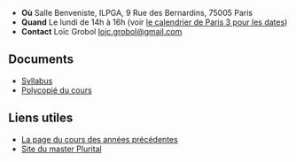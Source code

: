   - **Où** Salle Benveniste, ILPGA, 9 Rue des Bernardins, 75005 Paris
  - **Quand** Le lundi de 14h à 16h (voir [le calendrier de Paris 3 pour les dates](http://www.univ-paris3.fr/le-calendrier-universitaire-116398.kjsp))
  - **Contact** Loïc Grobol [<loic.grobol@gmail.com>](mailto:loic.grobol@gmail.com)

## Documents

  - [Syllabus](https://github.com/LoicGrobol/intro-fouille-textes/releases/download/stable/syllabus.pdf)
  - [Polycopié du cours](http://www.lattice.cnrs.fr/sites/itellier/poly_fouille_textes/fouille-textes.pdf)

## Liens utiles

  - [La page du cours des années précédentes](http://www.lattice.cnrs.fr/sites/itellier/fouille_textes.html)
  - [Site du master Plurital](http://plurital.org)
